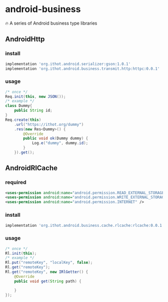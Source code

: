 # android-business
:fire: A series of Android business type libraries

## AndroidHttp

### install
```gradle
implementation 'org.ithot.android.serializer:gson:1.0.1'
implementation 'org.ithot.android.business.transmit.http:httpc:0.0.1'
```

### usage
```java
/* once */
Req.init(this, new JSON());
/* example */
class Dummy{
    public String id;
}
Req.create(this)
    .url("https://ithot.org/dummy")
    .res(new Res<Dummy>() {
        @Override
        public void ok(Dummy dummy) {
            Log.e("dummy", dummy.id);
        }
    }).get();
```

## AndroidRlCache

### required
```xml
<uses-permission android:name="android.permission.READ_EXTERNAL_STORAGE" />
<uses-permission android:name="android.permission.WRITE_EXTERNAL_STORAGE" />
<uses-permission android:name="android.permission.INTERNET" />
```

### install
```gradle
implementation 'org.ithot.android.business.cache.rlcache:rlcache:0.0.1'
```

### usage
```java
/* once */
Rl.init(this);
/* example */
Rl.put("remoteKey", "localKey", false);
Rl.get("remoteKey");
Rl.get("remoteKey", new IRlGetter() {
    @Override
    public void get(String path) {

    }
});
```
